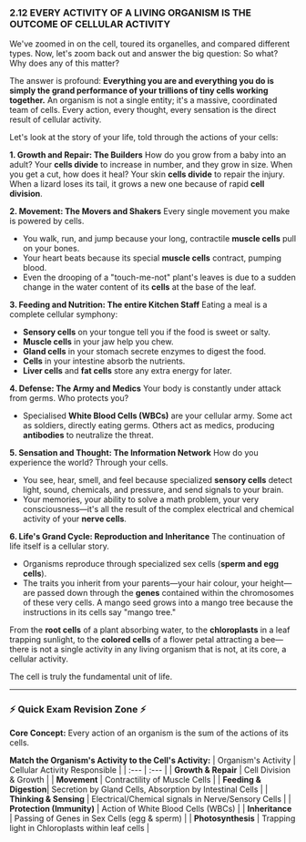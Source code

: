 ### **2.12 EVERY ACTIVITY OF A LIVING ORGANISM IS THE OUTCOME OF CELLULAR ACTIVITY**

We've zoomed in on the cell, toured its organelles, and compared different types. Now, let's zoom back out and answer the big question: So what? Why does any of this matter?

The answer is profound: **Everything you are and everything you do is simply the grand performance of your trillions of tiny cells working together.** An organism is not a single entity; it's a massive, coordinated team of cells. Every action, every thought, every sensation is the direct result of cellular activity.

Let's look at the story of your life, told through the actions of your cells:

**1. Growth and Repair: The Builders**
How do you grow from a baby into an adult? Your **cells divide** to increase in number, and they grow in size. When you get a cut, how does it heal? Your skin **cells divide** to repair the injury. When a lizard loses its tail, it grows a new one because of rapid **cell division**.

**2. Movement: The Movers and Shakers**
Every single movement you make is powered by cells.
*   You walk, run, and jump because your long, contractile **muscle cells** pull on your bones.
*   Your heart beats because its special **muscle cells** contract, pumping blood.
*   Even the drooping of a "touch-me-not" plant's leaves is due to a sudden change in the water content of its **cells** at the base of the leaf.

**3. Feeding and Nutrition: The entire Kitchen Staff**
Eating a meal is a complete cellular symphony:
*   **Sensory cells** on your tongue tell you if the food is sweet or salty.
*   **Muscle cells** in your jaw help you chew.
*   **Gland cells** in your stomach secrete enzymes to digest the food.
*   **Cells** in your intestine absorb the nutrients.
*   **Liver cells** and **fat cells** store any extra energy for later.

**4. Defense: The Army and Medics**
Your body is constantly under attack from germs. Who protects you?
*   Specialised **White Blood Cells (WBCs)** are your cellular army. Some act as soldiers, directly eating germs. Others act as medics, producing **antibodies** to neutralize the threat.

**5. Sensation and Thought: The Information Network**
How do you experience the world? Through your cells.
*   You see, hear, smell, and feel because specialized **sensory cells** detect light, sound, chemicals, and pressure, and send signals to your brain.
*   Your memories, your ability to solve a math problem, your very consciousness—it's all the result of the complex electrical and chemical activity of your **nerve cells**.

**6. Life's Grand Cycle: Reproduction and Inheritance**
The continuation of life itself is a cellular story.
*   Organisms reproduce through specialized sex cells (**sperm and egg cells**).
*   The traits you inherit from your parents—your hair colour, your height—are passed down through the **genes** contained within the chromosomes of these very cells. A mango seed grows into a mango tree because the instructions in its cells say "mango tree."

From the **root cells** of a plant absorbing water, to the **chloroplasts** in a leaf trapping sunlight, to the **colored cells** of a flower petal attracting a bee—there is not a single activity in any living organism that is not, at its core, a cellular activity.

The cell is truly the fundamental unit of life.

---
### **⚡️ Quick Exam Revision Zone ⚡️**

**Core Concept:** Every action of an organism is the sum of the actions of its cells.

**Match the Organism's Activity to the Cell's Activity:**
| Organism's Activity | Cellular Activity Responsible |
| :--- | :--- |
| **Growth & Repair** | Cell Division & Growth |
| **Movement** | Contractility of Muscle Cells |
| **Feeding & Digestion**| Secretion by Gland Cells, Absorption by Intestinal Cells |
| **Thinking & Sensing** | Electrical/Chemical signals in Nerve/Sensory Cells |
| **Protection (Immunity)** | Action of White Blood Cells (WBCs) |
| **Inheritance** | Passing of Genes in Sex Cells (egg & sperm) |
| **Photosynthesis** | Trapping light in Chloroplasts within leaf cells |

